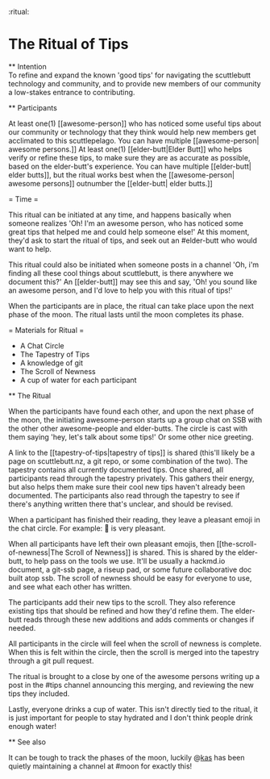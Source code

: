 :ritual:
# The Ritual of Tips

** Intention  
To refine and expand the known 'good tips' for navigating the scuttlebutt technology and community, and to provide new members of our community a low-stakes entrance to contributing.

** Participants  

 At least one(1) [[awesome-person]] who has noticed some useful tips about our community or
  technology that they think would help new members get acclimated to this scuttlepelago.  You can
  have multiple [[awesome-person| awesome persons.]]
 At least one(1) [[elder-butt|Elder Butt]] who helps verify or refine these tips, to make sure they
  are as accurate as possible, based on the elder-butt's experience. You can have multiple
  [[elder-butt| elder butts]], but the ritual works best when the [[awesome-person| awesome persons]] outnumber the
  [[elder-butt| elder butts.]]

= Time =

This ritual can be initiated at any time, and happens basically when someone realizes 'Oh!  I'm an awesome person, who has noticed some great tips that helped me and could help someone else!'  At this moment, they'd ask to start the ritual of tips, and seek out an #elder-butt who would want to help.  

This ritual could also be initiated when someone posts in a channel 'Oh, i'm finding all these cool things about scuttlebutt, is there anywhere we document this?'  An [[elder-butt]] may see this and say, 'Oh! you sound like an awesome person, and I'd love to help you with this ritual of tips!'

When the participants are in place, the ritual can take place upon the next phase of the moon. The ritual lasts until the moon completes its phase.

= Materials for Ritual =

* A Chat Circle
* The Tapestry of Tips
* A knowledge of git
* The Scroll of Newness
* A cup of water for each participant

** The Ritual  

When the participants have found each other, and upon the next phase of the moon, the initiating awesome-person starts up a group chat on SSB with the other other awesome-people and elder-butts.  The circle is cast with them saying 'hey, let's talk about some tips!' Or some other nice greeting.

A link to the [[tapestry-of-tips|tapestry of tips]] is shared (this'll likely be a page on scuttlebutt.nz, a git repo, or some combination of the two).  The tapestry contains all currently documented tips.  Once shared, all participants read through the tapestry privately.  This gathers their energy, but also helps them make sure their cool new tips haven't already been documented.  The participants also read through the tapestry to see if there's anything written there that's unclear, and should be revised.

When a participant has finished their reading, they leave a pleasant emoji in the chat circle.  For example: 🍃 is very pleasant.  

When all participants have left their own pleasant emojis, then [[the-scroll-of-newness|The Scroll of Newness]] is shared.  This is shared by the elder-butt, to help pass on the tools we use.  It'll be usually a hackmd.io document, a git-ssb page, a riseup pad,  or some future collaborative doc built atop ssb. The scroll of newness should be easy for everyone to use, and see what each other has written.

The participants add their new tips to the scroll.  They also reference existing tips that should be refined and how they'd refine them. The elder-butt reads through these new additions and adds comments or changes if needed.

All participants in the circle will feel when the scroll of newness is complete.  When this is felt within the circle, then the scroll is merged into the tapestry through a git pull request.

The ritual is brought to a close by one of the awesome persons writing up a post in the #tips channel announcing this merging, and reviewing the new tips they included.

Lastly, everyone drinks a cup of water.  This isn't directly tied to the ritual, it is just important for people to stay hydrated and I don't think people drink enough water!

** See also  

 It can be tough to track the phases of the moon, luckily @[kas](@dBQlwh9Gtr3i5YMOGtIOKtGNVepeu+nyb6KGl1vtOcM=.ed25519) has been quietly maintaining a channel at #moon for exactly this!




